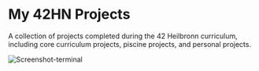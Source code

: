 # My 42HN Projects

A collection of projects completed during the 42 Heilbronn curriculum, including core curriculum projects, piscine projects, and personal projects.

![Screenshot-terminal](https://user-images.githubusercontent.com/92089944/224225348-60435cf6-90f9-4683-8043-36d0cb7dcd7f.jpeg)
